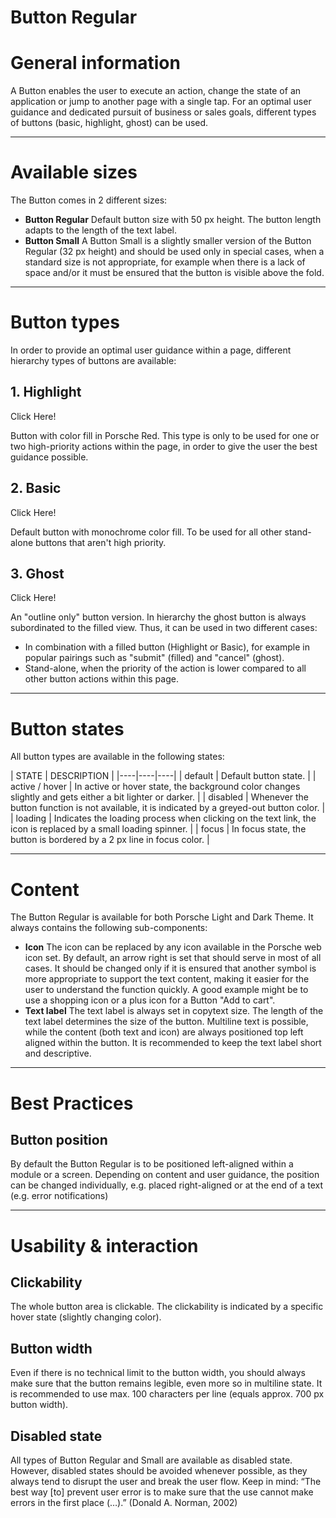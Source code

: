 # Button Regular

# General information

A Button enables the user to execute an action, change the state of an application or jump to another page with a single tap. For an optimal user guidance and dedicated pursuit of business or sales goals, different types of buttons (basic, highlight, ghost) can be used.

---

# Available sizes

The Button comes in 2 different sizes:

- **Button Regular**
Default button size with 50 px height. The button length adapts to the length of the text label.
- **Button Small**
A Button Small is a slightly smaller version of the Button Regular (32 px height) and should be used only in special cases, when a standard size is not appropriate, for example when there is a lack of space and/or it must be ensured that the button is visible above the fold.

---

# Button types

In order to provide an optimal user guidance within a page, different hierarchy types of buttons are available:

## 1. Highlight

<p-button-regular variant="highlight">Click Here!</p-button-regular>

Button with color fill in Porsche Red. This type is only to be used for one or two high-priority actions within the page, in order to give the user the best guidance possible.  

## 2. Basic

<p-button-regular>Click Here!</p-button-regular>

Default button with monochrome color fill. To be used for all other stand-alone buttons that aren't high priority.

## 3. Ghost

<p-button-regular variant="ghost">Click Here!</p-button-regular>

An "outline only" button version. In hierarchy the ghost button is always subordinated to the filled view. Thus, it can be used in two different cases:

- In combination with a filled button (Highlight or Basic), for example in popular pairings such as "submit" (filled) and "cancel" (ghost).
- Stand-alone, when the priority of the action is lower compared to all other button actions within this page.

---

# Button states

All button types are available in the following states:

| STATE | DESCRIPTION |
|----|----|----|
| default | Default button state. |
| active / hover | In active or hover state, the background color changes slightly and gets either a bit lighter or darker. |
| disabled | Whenever the button function is not available, it is indicated by a greyed-out button color. |
| loading | Indicates the loading process when clicking on the text link, the icon is replaced by a small loading spinner. |
| focus | In focus state, the button is bordered by a 2 px line in focus color. |

---

# Content

The Button Regular is available for both Porsche Light and Dark Theme. It always contains the following sub-components:

- **Icon**
The icon can be replaced by any icon available in the Porsche web icon set. By default, an arrow right is set that should serve in most of all cases. It should be changed only if it is ensured that another symbol is more appropriate to support the text content, making it easier for the user to understand the function quickly. A good example might be to use a shopping icon or a plus icon for a Button "Add to cart".
- **Text label**
The text label is always set in copytext size. The length of the text label determines the size of the button. Multiline text is possible, while the content (both text and icon) are always positioned top left aligned within the button.
It is recommended to keep the text label short and descriptive.

---

# Best Practices

## Button position

By default the Button Regular is to be positioned left-aligned within a module or a screen. Depending on content and user guidance, the position can be changed individually, e.g. placed right-aligned or at the end of a text (e.g. error notifications)

---

# Usability & interaction

## Clickability

The whole button area is clickable. The clickability is indicated by a specific hover state (slightly changing color).

## Button width

Even if there is no technical limit to the button width, you should always make sure that the button remains legible, even more so in multiline state. It is recommended to use max. 100 characters per line (equals approx. 700 px button width).

## Disabled state

All types of Button Regular and Small are available as disabled state. However, disabled states should be avoided whenever possible, as they always tend to disrupt the user and break the user flow. Keep in mind: “The best way [to] prevent user error is to make sure that the use cannot make errors in the first place (…).” (Donald A. Norman, 2002)